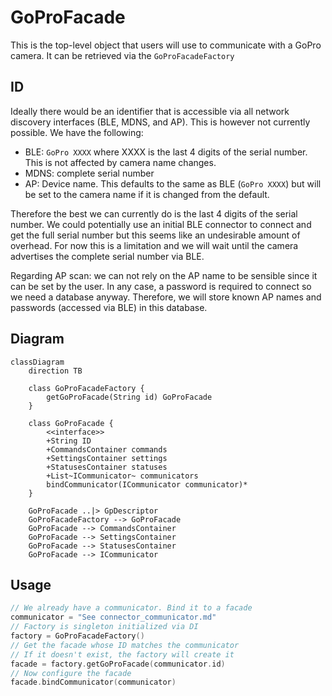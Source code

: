 # GoProFacade

This is the top-level object that users will use to communicate with a GoPro camera.
It can be retrieved via the `GoProFacadeFactory`

## ID

Ideally there would be an identifier that is accessible via all network discovery interfaces (BLE, MDNS, and AP). This
is however not currently possible. We have the following:
- BLE: `GoPro XXXX` where XXXX is the last 4 digits of the serial number. This is not affected by camera name changes.
- MDNS: complete serial number
- AP: Device name. This defaults to the same as BLE (`GoPro XXXX`) but will be set to the camera name if it is changed
  from the default.

Therefore the best we can currently do is the last 4 digits of the serial number. We could potentially use an initial
BLE connector to connect and get the full serial number but this seems like an undesirable amount of overhead. For now
this is a limitation and we will wait until the camera advertises the complete serial number via BLE.

Regarding AP scan: we can not rely on the AP name to be sensible since it can be set by the user. In any case, a password
is required to connect so we need a database anyway. Therefore, we will store known AP names and passwords (accessed
via BLE) in this database.

## Diagram

```mermaid
classDiagram
    direction TB

    class GoProFacadeFactory {
        getGoProFacade(String id) GoProFacade
    }

    class GoProFacade {
        <<interface>>
        +String ID
        +CommandsContainer commands
        +SettingsContainer settings
        +StatusesContainer statuses
        +List~ICommunicator~ communicators
        bindCommunicator(ICommunicator communicator)*
    }

    GoProFacade ..|> GpDescriptor
    GoProFacadeFactory --> GoProFacade
    GoProFacade --> CommandsContainer
    GoProFacade --> SettingsContainer
    GoProFacade --> StatusesContainer
    GoProFacade --> ICommunicator
```

## Usage

```C
// We already have a communicator. Bind it to a facade
communicator = "See connector_communicator.md"
// Factory is singleton initialized via DI
factory = GoProFacadeFactory()
// Get the facade whose ID matches the communicator
// If it doesn't exist, the factory will create it
facade = factory.getGoProFacade(communicator.id)
// Now configure the facade
facade.bindCommunicator(communicator)
```